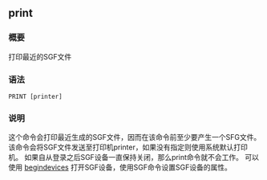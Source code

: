 ## print 

### 概要

打印最近的SGF文件

### 语法

``` {.bash}
PRINT [printer]
```

### 说明

这个命令会打印最近生成的SGF文件，因而在该命令前至少要产生一个SFG文件。
该命令会将SGF文件发送至打印机printer，如果没有指定则使用系统默认打印机。
如果自从登录之后SGF设备一直保持关闭，那么print命令就不会工作。 可以使用
[begindevices](/commands/begindevices.md)
打开SGF设备，使用SGF命令设置SGF设备的属性。

